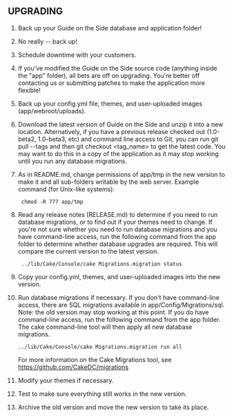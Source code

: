UPGRADING
-------------------------------------------------------------------------------
1. Back up your Guide on the Side database and application folder!
2. No really -- back up!
3. Schedule downtime with your customers.
4. If you've modified the Guide on the Side source code (anything inside the 
   "app" folder), all bets are off on upgrading. You're better off contacting 
   us or submitting patches to make the application more flexible! 
5. Back up your config.yml file, themes, and user-uploaded images (app/webroot/uploads).
6. Download the latest version of Guide on the Side and unzip it into a new 
   location. Alternatively, if you have a previous release checked out (1.0-beta2, 1.0-beta3, etc) and command line   access to Git, you can run git pull --tags and then git checkout <tag_name> to get the latest code.  You may want to do this in a copy of the application as it may stop working until you 
   run any database migrations.
7. As in README.md, change permissions of app/tmp in the new version to make it and
   all sub-folders writable by the web server. Example command (for Unix-like systems): 

        chmod -R 777 app/tmp

8. Read any release notes (RELEASE.md) to determine if you need to run database migrations,
   or to find out if your themes need to change.
   If you're not sure whether you need to run database migrations and you have command-line
   access, run the following command from the app folder to determine whether database upgrades are required.
   This will compare the current version to the latest version.

        ../lib/Cake/Console/cake Migrations.migration status

9. Copy your config.yml, themes, and user-uploaded images into the new version.
10. Run database migrations if necessary. If you don't have command-line access, 
    there are SQL migrations available in app/Config/Migrations/sql. Note: the old version may stop working at this point.
    If you do have command-line access, run the following command from the app folder. The cake command-line tool will
    then apply all new database migrations.

        ../lib/Cake/Console/cake Migrations.migration run all

    For more information on the Cake Migrations tool, see https://github.com/CakeDC/migrations
11. Modify your themes if necessary.
12. Test to make sure everything still works in the new version.
13. Archive the old version and move the new version to take its place.
